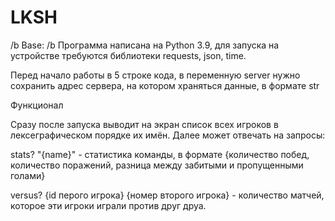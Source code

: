 # LKSH

/b Base: /b
  Программа написана на Python 3.9, для запуска на устройстве требуются библиотеки requests, json, time.
  
  Перед начало работы в 5 строке кода, в переменную server нужно сохранить адрес сервера, на котором храняться данные, в формате str
  
  Функционал
  
  Сразу после запуска выводит на экран список всех игроков в лексеграфическом порядке их имён. Далее может отвечать на запросы:
  
  stats? "{name}" - статистика команды, в формате {количество побед, количество поражений, разница между забитыми и пропущенными голами}
  
  versus? {id перого игрока} {номер второго игрока} - количество матчей, которое эти игроки играли против друг друа.
